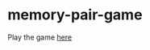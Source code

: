 # memory-pair-game
Play the game [here](https://lizahavrylenko.github.io/memory-pair-game/memoryPair.html)
